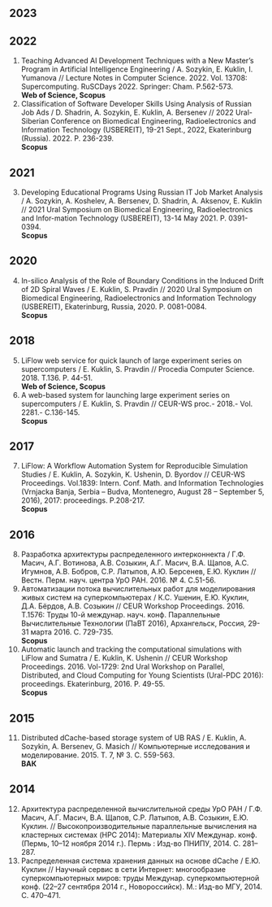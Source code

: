 ## 2023

## 2022

1. Teaching Advanced AI Development Techniques with a New Master’s Program in Artificial Intelligence Engineering / A. Sozykin, E. Kuklin, I. Yumanova // Lecture Notes in Computer Science. 2022. Vol. 13708: Supercomputing. RuSCDays 2022. Springer: Cham. P.562-573.  
   **Web of Science, Scopus**
2. Classification of Software Developer Skills Using Analysis of Russian Job Ads / D. Shadrin, A. Sozykin, E. Kuklin, A. Bersenev // 2022 Ural-Siberian Conference on Biomedical Engineering, Radioelectronics and Information Technology (USBEREIT), 19-21 Sept., 2022, Ekaterinburg (Russia). 2022. P. 236-239.  
   **Scopus**
   
## 2021

3. Developing Educational Programs Using Russian IT Job Market Analysis / A. Sozykin, A. Koshelev, A. Bersenev, D. Shadrin, A. Aksenov, E. Kuklin // 2021 Ural Symposium on Biomedical Engineering, Radioelectronics and Infor-mation Technology (USBEREIT), 13-14 May 2021. P. 0391-0394.  
   **Scopus**
   
## 2020
   
4. In-silico Analysis of the Role of Boundary Conditions in the Induced Drift of 2D Spiral Waves / E. Kuklin, S. Pravdin // 2020 Ural Symposium on Biomedical Engineering, Radioelectronics and Information Technology (USBEREIT), Ekaterinburg, Russia, 2020. P. 0081-0084.  
   **Scopus**
   
## 2018
   
5. LiFlow web service for quick launch of large experiment series on supercomputers / E. Kuklin, S. Pravdin // Procedia Computer Science. 2018. T.136. P. 44-51.  
   **Web of Science, Scopus**
6. A web-based system for launching large experiment series on supercomputers / E. Kuklin, S. Pravdin // CEUR-WS proc.- 2018.- Vol. 2281.- C.136-145.  
   **Scopus**

## 2017

7. LiFlow: A Workflow Automation System for Reproducible Simulation Studies / E. Kuklin, A. Sozykin, K. Ushenin, D. Byordov // CEUR-WS Proceedings. Vol.1839: Intern. Conf. Math. and Information Technologies (Vrnjacka Banja, Serbia – Budva, Montenegro, August 28 – September 5, 2016), 2017: proceedings. P.208-217.  
   **Scopus**

## 2016

8. Разработка архитектуры распределенного интерконнекта / Г.Ф. Масич, А.Г. Вотинова, А.В. Созыкин, А.Г. Масич, В.А. Щапов, А.С. Игумнов, А.В. Бобров, С.Р. Латыпов, А.Ю. Берсенев, Е.Ю. Куклин // Вестн. Перм. науч. центра УрО РАН. 2016. № 4. С.51-56.
9. Автоматизации потока вычислительных работ для моделирования живых систем на суперкомпьютерах / К.С. Ушенин, Е.Ю. Куклин, Д.А. Бёрдов, А.В. Созыкин // CEUR Workshop Proceedings. 2016. T.1576: Труды 10-й междунар. науч. конф. Параллельные Вычислительные Технологии (ПаВТ 2016), Архангельск, Россия, 29-31 марта 2016. C. 729-735.  
   **Scopus**
10. Automatic launch and tracking the computational simulations with LiFlow and Sumatra / E. Kuklin, K. Ushenin // CEUR Workshop Proceedings. 2016. Vol-1729: 2nd Ural Workshop on Parallel, Distributed, and Cloud Computing for Young Scientists (Ural-PDC 2016): proceedings. Ekaterinburg, 2016. P. 49-55.  
   **Scopus**
   
## 2015

11. Distributed dCache-based storage system of UB RAS / E. Kuklin, A. Sozykin, A. Bersenev, G. Masich // Компьютерные исследования и моделирование. 2015. Т. 7, № 3. С. 559-563.  
    **ВАК**

## 2014

12. Архитектура распределенной вычислительной среды УрО РАН / Г.Ф. Масич, А.Г. Масич, В.А. Щапов, С.Р. Латыпов, А.В. Созыкин, Е.Ю. Куклин. // Высокопроизводительные параллельные вычисления на кластерных системах (HPC 2014): Материалы XIV Междунар. конф. (Пермь, 10–12 ноября 2014 г.). Пермь : Изд-во ПНИПУ, 2014. С. 281–287.
13. Распределенная система хранения данных на основе dСache / Е.Ю. Куклин // Научный сервис в сети Интернет: многообразие суперкомпьютерных миров: труды Междунар. суперкомпьютерной конф. (22–27 сентября 2014 г., Новороссийск). М.: Изд-во МГУ, 2014. С. 470–471.
